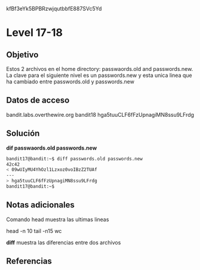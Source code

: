 kfBf3eYk5BPBRzwjqutbbfE887SVc5Yd

# Level 17-18
## Objetivo
Estos 2 archivos en el home directory: passwaords.old and passwords.new. La clave para el siguiente nivel es un passwords.new y esta unica linea que ha cambiado entre passwords.old y passwords.new

## Datos de acceso
bandit.labs.overthewire.org
bandit18
hga5tuuCLF6fFzUpnagiMN8ssu9LFrdg

## Solución
**dif passwaords.old passwords.new**

``` bash
bandit17@bandit:~$ diff passwords.old passwords.new
42c42
< 09wUIyMU4YhOzl1Lzxoz0voIBzZ2TUAf
---
> hga5tuuCLF6fFzUpnagiMN8ssu9LFrdg
bandit17@bandit:~$ 

```


## Notas adicionales
Comando head muestra las ultimas lineas

head -n 10
tail -n15
wc

**diff** muestra las diferencias entre dos archivos

## Referencias